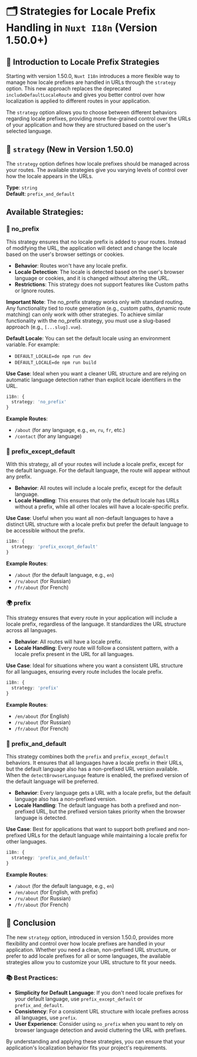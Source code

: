 # 🗂️ Strategies for Locale Prefix Handling in `Nuxt I18n` (Version 1.50.0+)

## 📖 Introduction to Locale Prefix Strategies

Starting with version 1.50.0, `Nuxt I18n` introduces a more flexible way to manage how locale prefixes are handled in URLs through the `strategy` option. This new approach replaces the deprecated `includeDefaultLocaleRoute` and gives you better control over how localization is applied to different routes in your application.

The `strategy` option allows you to choose between different behaviors regarding locale prefixes, providing more fine-grained control over the URLs of your application and how they are structured based on the user's selected language.

## 🚦 `strategy` (New in Version 1.50.0)

The `strategy` option defines how locale prefixes should be managed across your routes. The available strategies give you varying levels of control over how the locale appears in the URLs.

**Type**: `string`  
**Default**: `prefix_and_default`

## Available Strategies:

### 🛑 **no_prefix**

This strategy ensures that no locale prefix is added to your routes. Instead of modifying the URL, the application will detect and change the locale based on the user's browser settings or cookies.

- **Behavior**: Routes won't have any locale prefix.
- **Locale Detection**: The locale is detected based on the user's browser language or cookies, and it is changed without altering the URL.
- **Restrictions**: This strategy does not support features like Custom paths or Ignore routes.

**Important Note**: The no_prefix strategy works only with standard routing. Any functionality tied to route generation (e.g., custom paths, dynamic route matching) can only work with other strategies. To achieve similar functionality with the no_prefix strategy, you must use a slug-based approach (e.g., `[...slug].vue`).

**Default Locale**: You can set the default locale using an environment variable. For example:
- `DEFAULT_LOCALE=de npm run dev`
- `DEFAULT_LOCALE=de npm run build`

**Use Case**: Ideal when you want a cleaner URL structure and are relying on automatic language detection rather than explicit locale identifiers in the URL.

```typescript
i18n: {
  strategy: 'no_prefix'
}
```

**Example Routes**:
- `/about` (for any language, e.g., `en`, `ru`, `fr`, etc.)
- `/contact` (for any language)

### 🚧 **prefix_except_default**

With this strategy, all of your routes will include a locale prefix, except for the default language. For the default language, the route will appear without any prefix.

- **Behavior**: All routes will include a locale prefix, except for the default language.
- **Locale Handling**: This ensures that only the default locale has URLs without a prefix, while all other locales will have a locale-specific prefix.

**Use Case**: Useful when you want all non-default languages to have a distinct URL structure with a locale prefix but prefer the default language to be accessible without the prefix.

```typescript
i18n: {
  strategy: 'prefix_except_default'
}
```

**Example Routes**:
- `/about` (for the default language, e.g., `en`)
- `/ru/about` (for Russian)
- `/fr/about` (for French)

### 🌍 **prefix**

This strategy ensures that every route in your application will include a locale prefix, regardless of the language. It standardizes the URL structure across all languages.

- **Behavior**: All routes will have a locale prefix.
- **Locale Handling**: Every route will follow a consistent pattern, with a locale prefix present in the URL for all languages.

**Use Case**: Ideal for situations where you want a consistent URL structure for all languages, ensuring every route includes the locale prefix.

```typescript
i18n: {
  strategy: 'prefix'
}
```

**Example Routes**:
- `/en/about` (for English)
- `/ru/about` (for Russian)
- `/fr/about` (for French)

### 🔄 **prefix_and_default**

This strategy combines both the `prefix` and `prefix_except_default` behaviors. It ensures that all languages have a locale prefix in their URLs, but the default language also has a non-prefixed URL version available. When the `detectBrowserLanguage` feature is enabled, the prefixed version of the default language will be preferred.

- **Behavior**: Every language gets a URL with a locale prefix, but the default language also has a non-prefixed version.
- **Locale Handling**: The default language has both a prefixed and non-prefixed URL, but the prefixed version takes priority when the browser language is detected.

**Use Case**: Best for applications that want to support both prefixed and non-prefixed URLs for the default language while maintaining a locale prefix for other languages.

```typescript
i18n: {
  strategy: 'prefix_and_default'
}
```

**Example Routes**:
- `/about` (for the default language, e.g., `en`)
- `/en/about` (for English, with prefix)
- `/ru/about` (for Russian)
- `/fr/about` (for French)

## 📝 Conclusion

The new `strategy` option, introduced in version 1.50.0, provides more flexibility and control over how locale prefixes are handled in your application. Whether you need a clean, non-prefixed URL structure, or prefer to add locale prefixes for all or some languages, the available strategies allow you to customize your URL structure to fit your needs.

### 📚 Best Practices:

- **Simplicity for Default Language**: If you don't need locale prefixes for your default language, use `prefix_except_default` or `prefix_and_default`.
- **Consistency**: For a consistent URL structure with locale prefixes across all languages, use `prefix`.
- **User Experience**: Consider using `no_prefix` when you want to rely on browser language detection and avoid cluttering the URL with prefixes.

By understanding and applying these strategies, you can ensure that your application's localization behavior fits your project's requirements.
